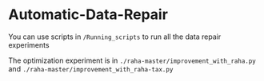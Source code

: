# Automatic-Data-Repair

You can use scripts in `/Running_scripts` to run all the data repair experiments

The optimization experiment is in `./raha-master/improvement_with_raha.py` and `./raha-master/improvement_with_raha-tax.py`
